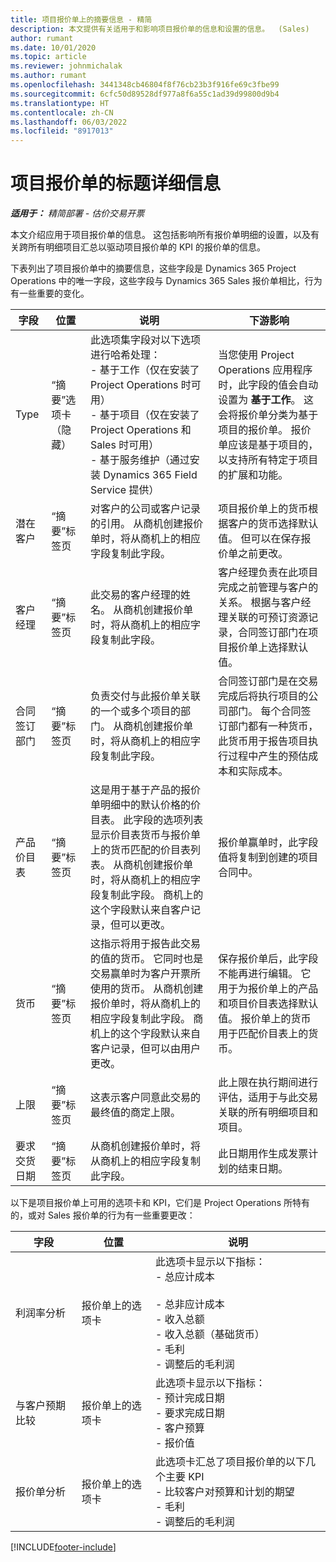 ```yaml
---
title: 项目报价单上的摘要信息 - 精简
description: 本文提供有关适用于和影响项目报价单的信息和设置的信息。  (Sales)
author: rumant
ms.date: 10/01/2020
ms.topic: article
ms.reviewer: johnmichalak
ms.author: rumant
ms.openlocfilehash: 3441348cb46804f8f76cb23b3f916fe69c3fbe99
ms.sourcegitcommit: 6cfc50d89528df977a8f6a55c1ad39d99800d9b4
ms.translationtype: HT
ms.contentlocale: zh-CN
ms.lasthandoff: 06/03/2022
ms.locfileid: "8917013"
---
```

# <a name="header-details-for-project-quotes"></a>项目报价单的标题详细信息

_**适用于：** 精简部署 - 估价交易开票_

本文介绍应用于项目报价单的信息。 这包括影响所有报价单明细的设置，以及有关跨所有明细项目汇总以驱动项目报价单的 KPI 的报价单的信息。

下表列出了项目报价单中的摘要信息，这些字段是 Dynamics 365 Project Operations 中的唯一字段，这些字段与 Dynamics 365 Sales 报价单相比，行为有一些重要的变化。

| **字段** | **位置** | **说明** | **下游影响** |
| --- | --- | --- | --- |
| Type | “摘要”选项卡（隐藏） | 此选项集字段对以下选项进行哈希处理：</br>- 基于工作（仅在安装了 Project Operations 时可用）</br>- 基于项目（仅在安装了 Project Operations 和 Sales 时可用）</br>- 基于服务维护（通过安装 Dynamics 365 Field Service 提供） | 当您使用 Project Operations 应用程序时，此字段的值会自动设置为 **基于工作**。 这会将报价单分类为基于项目的报价单。 报价单应该是基于项目的，以支持所有特定于项目的扩展和功能。 |
| 潜在客户 | “摘要”标签页 | 对客户的公司或客户记录的引用。 从商机创建报价单时，将从商机上的相应字段复制此字段。 | 项目报价单上的货币根据客户的货币选择默认值。 但可以在保存报价单之前更改。 |
| 客户经理 | “摘要”标签页 | 此交易的客户经理的姓名。 从商机创建报价单时，将从商机上的相应字段复制此字段。 | 客户经理负责在此项目完成之前管理与客户的关系。 根据与客户经理关联的可预订资源记录，合同签订部门在项目报价单上选择默认值。 |
| 合同签订部门 | “摘要”标签页 | 负责交付与此报价单关联的一个或多个项目的部门。 从商机创建报价单时，将从商机上的相应字段复制此字段。 | 合同签订部门是在交易完成后将执行项目的公司部门。 每个合同签订部门都有一种货币，此货币用于报告项目执行过程中产生的预估成本和实际成本。 |
| 产品价目表 | “摘要”标签页 | 这是用于基于产品的报价单明细中的默认价格的价目表。 此字段的选项列表显示价目表货币与报价单上的货币匹配的价目表列表。 从商机创建报价单时，将从商机上的相应字段复制此字段。 商机上的这个字段默认来自客户记录，但可以更改。 | 报价单赢单时，此字段值将复制到创建的项目合同中。 |
| 货币 | “摘要”标签页 | 这指示将用于报告此交易的值的货币。 它同时也是交易赢单时为客户开票所使用的货币。 从商机创建报价单时，将从商机上的相应字段复制此字段。 商机上的这个字段默认来自客户记录，但可以由用户更改。 | 保存报价单后，此字段不能再进行编辑。 它用于为报价单上的产品和项目价目表选择默认值。 报价单上的货币用于匹配价目表上的货币。 |
| 上限 | “摘要”标签页 | 这表示客户同意此交易的最终值的商定上限。 | 此上限在执行期间进行评估，适用于与此交易关联的所有明细项目和项目。 |
| 要求交货日期 | “摘要”标签页 | 从商机创建报价单时，将从商机上的相应字段复制此字段。 | 此日期用作生成发票计划的结束日期。 |

以下是项目报价单上可用的选项卡和 KPI，它们是 Project Operations 所特有的，或对 Sales 报价单的行为有一些重要更改：

| **字段** | **位置** | **说明** |
| --- | --- | --- |
| 利润率分析 | 报价单上的选项卡 | 此选项卡显示以下指标：</br>- 总应计成本</br></br>- 总非应计成本</br>- 收入总额</br>- 收入总额（基础货币）</br>- 毛利</br>- 调整后的毛利润|
| 与客户预期比较 | 报价单上的选项卡 | 此选项卡显示以下指标：</br>- 预计完成日期</br>- 要求完成日期</br>- 客户预算</br>- 报价值 |
| 报价单分析 | 报价单上的选项卡 | 此选项卡汇总了项目报价单的以下几个主要 KPI</br>- 比较客户对预算和计划的期望</br>- 毛利</br>- 调整后的毛利润 |


[!INCLUDE[footer-include](../../includes/footer-banner.md)]
